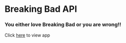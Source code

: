 # Breaking Bad API
### You either love Breaking Bad or you are wrong!!
Click [here](https://bb-api.netlify.app/) to view app
